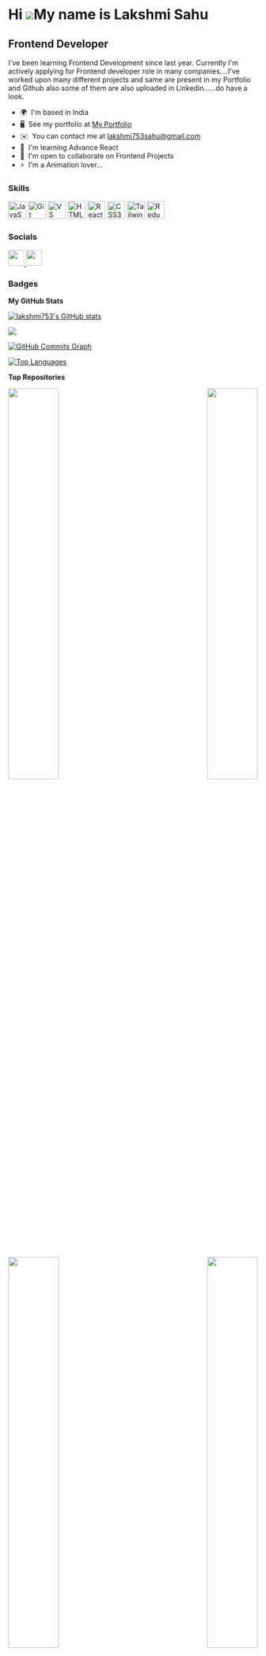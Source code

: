 Hi ![](https://user-images.githubusercontent.com/18350557/176309783-0785949b-9127-417c-8b55-ab5a4333674e.gif)My name is Lakshmi Sahu
====================================================================================================================================

Frontend Developer
------------------

I've been learning Frontend Development since last year. Currently I'm actively applying for Frontend developer role in many companies....I've worked upon many different projects and same are present in my Portfolio and Github also some of them are also uploaded in Linkedin......do have a look.

* 🌍  I'm based in India
* 🖥️  See my portfolio at [My Portfolio](http://my753portfolio.netlify.app/)
* ✉️  You can contact me at [lakshmi753sahu@gmail.com](mailto:lakshmi753sahu@gmail.com)
* 🧠  I'm learning Advance React
* 🤝  I'm open to collaborate on Frontend Projects
* ⚡  I'm a Animation lover...

### Skills


<p align="left">
<a href="https://developer.mozilla.org/en-US/docs/Web/JavaScript" target="_blank" rel="noreferrer"> <img src="https://raw.githubusercontent.com/danielcranney/readme-generator/main/public/icons/skills/javascript-colored.svg" width="36" height="36" alt="JavaScript" /></a> <a href="https://git-scm.com/" target="_blank" rel="noreferrer"> <img src="https://raw.githubusercontent.com/danielcranney/readme-generator/main/public/icons/skills/git-colored.svg" width="36" height="36" alt="Git" /></a> <a href="https://code.visualstudio.com/" target="_blank" rel="noreferrer"> <img src="https://raw.githubusercontent.com/danielcranney/readme-generator/main/public/icons/skills/visualstudiocode.svg" width="36" height="36" alt="VS Code" /></a> <a href="https://developer.mozilla.org/en-US/docs/Glossary/HTML5" target="_blank" rel="noreferrer"> <img src="https://raw.githubusercontent.com/danielcranney/readme-generator/main/public/icons/skills/html5-colored.svg" width="36" height="36" alt="HTML5" /></a> <a href="https://reactjs.org/" target="_blank" rel="noreferrer"> <img src="https://raw.githubusercontent.com/danielcranney/readme-generator/main/public/icons/skills/react-colored.svg" width="36" height="36" alt="React" /></a> <a href="https://www.w3.org/TR/CSS/#css" target="_blank" rel="noreferrer"> <img src="https://raw.githubusercontent.com/danielcranney/readme-generator/main/public/icons/skills/css3-colored.svg" width="36" height="36" alt="CSS3" /></a> <a href="https://tailwindcss.com/" target="_blank" rel="noreferrer"> <img src="https://raw.githubusercontent.com/danielcranney/readme-generator/main/public/icons/skills/tailwindcss-colored.svg" width="36" height="36" alt="TailwindCSS" /></a> <a href="https://redux.js.org/" target="_blank" rel="noreferrer"> <img src="https://raw.githubusercontent.com/danielcranney/readme-generator/main/public/icons/skills/redux-colored.svg" width="36" height="36" alt="Redux" /></a>
</p>


### Socials

<p align="left"> <a href="https://www.github.com/lakshmi753" target="_blank" rel="noreferrer"> <picture> <source media="(prefers-color-scheme: dark)" srcset="https://raw.githubusercontent.com/danielcranney/readme-generator/main/public/icons/socials/github-dark.svg" /> <source media="(prefers-color-scheme: light)" srcset="https://raw.githubusercontent.com/danielcranney/readme-generator/main/public/icons/socials/github.svg" /> <img src="https://raw.githubusercontent.com/danielcranney/readme-generator/main/public/icons/socials/github.svg" width="32" height="32" /> </picture> </a> <a href="https://www.linkedin.com/in/lakshmi-sahu-1b79362a4/" target="_blank" rel="noreferrer"> <picture> <source media="(prefers-color-scheme: dark)" srcset="https://raw.githubusercontent.com/danielcranney/readme-generator/main/public/icons/socials/linkedin-dark.svg" /> <source media="(prefers-color-scheme: light)" srcset="https://raw.githubusercontent.com/danielcranney/readme-generator/main/public/icons/socials/linkedin.svg" /> <img src="https://raw.githubusercontent.com/danielcranney/readme-generator/main/public/icons/socials/linkedin.svg" width="32" height="32" /> </picture> </a></p>

### Badges

<b>My GitHub Stats</b>

<a href="http://www.github.com/lakshmi753"><img src="https://github-readme-stats.vercel.app/api?username=lakshmi753&show_icons=true&hide=&count_private=true&title_color=000000&text_color=14b8a6&icon_color=000000&bg_color=ffffff&hide_border=true&show_icons=true" alt="lakshmi753's GitHub stats" /></a>

<a href="http://www.github.com/lakshmi753"><img src="https://github-readme-streak-stats.herokuapp.com/?user=lakshmi753&stroke=14b8a6&background=ffffff&ring=000000&fire=000000&currStreakNum=14b8a6&currStreakLabel=000000&sideNums=14b8a6&sideLabels=14b8a6&dates=14b8a6&hide_border=true" /></a>

<a href="http://www.github.com/lakshmi753"><img src="https://github-readme-activity-graph.cyclic.app/graph?username=lakshmi753&bg_color=ffffff&color=14b8a6&line=000000&point=14b8a6&area_color=ffffff&area=true&hide_border=true&custom_title=GitHub%20Commits%20Graph" alt="GitHub Commits Graph" /></a>

<a href="https://github.com/lakshmi753" align="left"><img src="https://github-readme-stats.vercel.app/api/top-langs/?username=lakshmi753&langs_count=10&title_color=000000&text_color=14b8a6&icon_color=000000&bg_color=ffffff&hide_border=true&locale=en&custom_title=Top%20%Languages" alt="Top Languages" /></a>

<b>Top Repositories</b>

<div width="100%" align="center"><a href="https://github.com/lakshmi753/Hangman_Game" align="left"><img align="left" width="45%" src="https://github-readme-stats.vercel.app/api/pin/?username=lakshmi753&repo=Hangman_Game&title_color=000000&text_color=14b8a6&icon_color=000000&bg_color=ffffff&hide_border=true&locale=en" /></a><a href="https://github.com/lakshmi753/ToDo_App" align="right"><img align="right" width="45%" src="https://github-readme-stats.vercel.app/api/pin/?username=lakshmi753&repo=ToDo_App&title_color=000000&text_color=14b8a6&icon_color=000000&bg_color=ffffff&hide_border=true&locale=en" /></a></div><br /><br /><br /><br /><br /><br /><br />

<br /><br /><br /><br /><br />

<div width="100%" align="center"><a href="https://github.com/lakshmi753/CountDown_Timer" align="left"><img align="left" width="45%" src="https://github-readme-stats.vercel.app/api/pin/?username=lakshmi753&repo=CountDown_Timer&title_color=000000&text_color=14b8a6&icon_color=000000&bg_color=ffffff&hide_border=true&locale=en" /></a><a href="https://github.com/lakshmi753/DiceRoll_Game" align="right"><img align="right" width="45%" src="https://github-readme-stats.vercel.app/api/pin/?username=lakshmi753&repo=DiceRoll_Game&title_color=000000&text_color=14b8a6&icon_color=000000&bg_color=ffffff&hide_border=true&locale=en" /></a></div>
